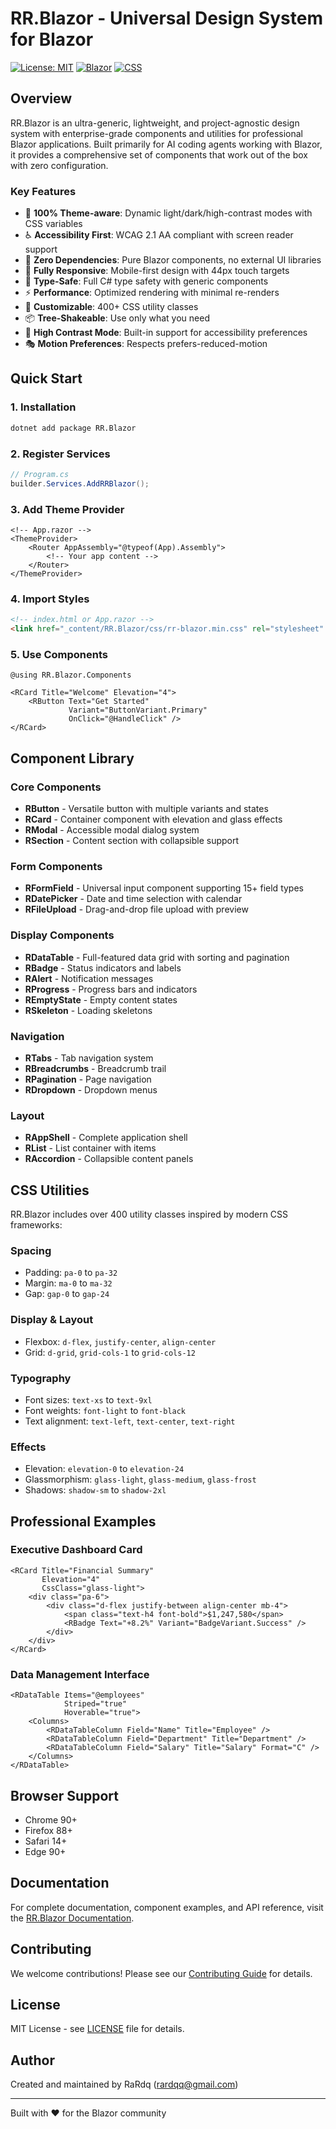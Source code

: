 # RR.Blazor - Universal Design System for Blazor

[![License: MIT](https://img.shields.io/badge/License-MIT-yellow.svg)](https://opensource.org/licenses/MIT)
[![Blazor](https://img.shields.io/badge/Blazor-.NET%209-512BD4?logo=.net)](https://dotnet.microsoft.com/apps/aspnet/web-apps/blazor)
[![CSS](https://img.shields.io/badge/CSS-Modern%20Design%20System-1572B6?logo=css3)](https://www.w3.org/Style/CSS/)

## Overview

RR.Blazor is an ultra-generic, lightweight, and project-agnostic design system with enterprise-grade components and utilities for professional Blazor applications. Built primarily for AI coding agents working with Blazor, it provides a comprehensive set of components that work out of the box with zero configuration.

### Key Features

- 🎨 **100% Theme-aware**: Dynamic light/dark/high-contrast modes with CSS variables
- ♿ **Accessibility First**: WCAG 2.1 AA compliant with screen reader support
- 🚀 **Zero Dependencies**: Pure Blazor components, no external UI libraries
- 📱 **Fully Responsive**: Mobile-first design with 44px touch targets
- 🎯 **Type-Safe**: Full C# type safety with generic components
- ⚡ **Performance**: Optimized rendering with minimal re-renders
- 🔧 **Customizable**: 400+ CSS utility classes
- 📦 **Tree-Shakeable**: Use only what you need
- 🌈 **High Contrast Mode**: Built-in support for accessibility preferences
- 🎭 **Motion Preferences**: Respects prefers-reduced-motion

## Quick Start

### 1. Installation

```bash
dotnet add package RR.Blazor
```

### 2. Register Services

```csharp
// Program.cs
builder.Services.AddRRBlazor();
```

### 3. Add Theme Provider

```razor
<!-- App.razor -->
<ThemeProvider>
    <Router AppAssembly="@typeof(App).Assembly">
        <!-- Your app content -->
    </Router>
</ThemeProvider>
```

### 4. Import Styles

```html
<!-- index.html or App.razor -->
<link href="_content/RR.Blazor/css/rr-blazor.min.css" rel="stylesheet" />
```

### 5. Use Components

```razor
@using RR.Blazor.Components

<RCard Title="Welcome" Elevation="4">
    <RButton Text="Get Started" 
             Variant="ButtonVariant.Primary"
             OnClick="@HandleClick" />
</RCard>
```

## Component Library

### Core Components
- **RButton** - Versatile button with multiple variants and states
- **RCard** - Container component with elevation and glass effects
- **RModal** - Accessible modal dialog system
- **RSection** - Content section with collapsible support

### Form Components
- **RFormField** - Universal input component supporting 15+ field types
- **RDatePicker** - Date and time selection with calendar
- **RFileUpload** - Drag-and-drop file upload with preview

### Display Components
- **RDataTable** - Full-featured data grid with sorting and pagination
- **RBadge** - Status indicators and labels
- **RAlert** - Notification messages
- **RProgress** - Progress bars and indicators
- **REmptyState** - Empty content states
- **RSkeleton** - Loading skeletons

### Navigation
- **RTabs** - Tab navigation system
- **RBreadcrumbs** - Breadcrumb trail
- **RPagination** - Page navigation
- **RDropdown** - Dropdown menus

### Layout
- **RAppShell** - Complete application shell
- **RList** - List container with items
- **RAccordion** - Collapsible content panels

## CSS Utilities

RR.Blazor includes over 400 utility classes inspired by modern CSS frameworks:

### Spacing
- Padding: `pa-0` to `pa-32`
- Margin: `ma-0` to `ma-32`
- Gap: `gap-0` to `gap-24`

### Display & Layout
- Flexbox: `d-flex`, `justify-center`, `align-center`
- Grid: `d-grid`, `grid-cols-1` to `grid-cols-12`

### Typography
- Font sizes: `text-xs` to `text-9xl`
- Font weights: `font-light` to `font-black`
- Text alignment: `text-left`, `text-center`, `text-right`

### Effects
- Elevation: `elevation-0` to `elevation-24`
- Glassmorphism: `glass-light`, `glass-medium`, `glass-frost`
- Shadows: `shadow-sm` to `shadow-2xl`

## Professional Examples

### Executive Dashboard Card
```razor
<RCard Title="Financial Summary" 
       Elevation="4" 
       CssClass="glass-light">
    <div class="pa-6">
        <div class="d-flex justify-between align-center mb-4">
            <span class="text-h4 font-bold">$1,247,580</span>
            <RBadge Text="+8.2%" Variant="BadgeVariant.Success" />
        </div>
    </div>
</RCard>
```

### Data Management Interface
```razor
<RDataTable Items="@employees" 
            Striped="true" 
            Hoverable="true">
    <Columns>
        <RDataTableColumn Field="Name" Title="Employee" />
        <RDataTableColumn Field="Department" Title="Department" />
        <RDataTableColumn Field="Salary" Title="Salary" Format="C" />
    </Columns>
</RDataTable>
```

## Browser Support

- Chrome 90+
- Firefox 88+
- Safari 14+
- Edge 90+

## Documentation

For complete documentation, component examples, and API reference, visit the [RR.Blazor Documentation](https://github.com/rardqq/RR.Blazor/wiki).

## Contributing

We welcome contributions! Please see our [Contributing Guide](CONTRIBUTING.md) for details.

## License

MIT License - see [LICENSE](LICENSE) file for details.

## Author

Created and maintained by RaRdq (rardqq@gmail.com)

---

Built with ❤️ for the Blazor community